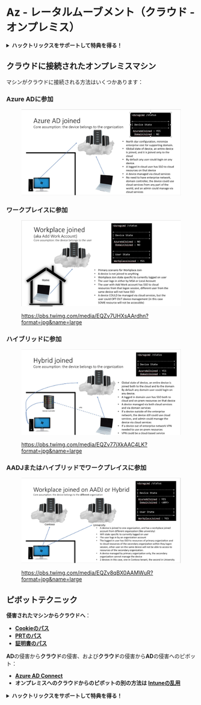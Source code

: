 # Az - レータルムーブメント（クラウド - オンプレミス）

<details>

<summary><strong>ハックトリックスをサポートして特典を得る！</strong></summary>

- もし、**あなたの会社をハックトリックスで宣伝したい**場合や、**最新版のPEASSを入手したい**場合、またはHackTricksをPDFでダウンロードしたい場合は、[**サブスクリプションプラン**](https://github.com/sponsors/carlospolop)をチェックしてください！
- [**公式のPEASS＆HackTricksグッズ**](https://peass.creator-spring.com)を手に入れましょう
- [**The PEASS Family**](https://opensea.io/collection/the-peass-family)を見つけて、独占的な[**NFT**](https://opensea.io/collection/the-peass-family)のコレクションを発見しましょう
- 💬 [**Discordグループ**](https://discord.gg/hRep4RUj7f)または[**Telegramグループ**](https://t.me/peass)に参加するか、**Twitter**で私をフォローしてください 🐦 [**@carlospolopm**](https://twitter.com/carlospolopm)
- **ハッキングのトリックを共有するために、PRを提出して** [**HackTricks**](https://github.com/carlospolop/hacktricks) と [**HackTricks Cloud**](https://github.com/carlospolop/hacktricks-cloud) のGitHubリポジトリに参加しましょう。

</details>

## クラウドに接続されたオンプレミスマシン

マシンがクラウドに接続される方法はいくつかあります：

### Azure ADに参加

<figure><img src="../../../.gitbook/assets/image (3) (1) (2).png" alt=""><figcaption></figcaption></figure>

### ワークプレイスに参加

<figure><img src="../../../.gitbook/assets/image (1) (6).png" alt=""><figcaption><p><a href="https://pbs.twimg.com/media/EQZv7UHXsAArdhn?format=jpg&#x26;name=large">https://pbs.twimg.com/media/EQZv7UHXsAArdhn?format=jpg&#x26;name=large</a></p></figcaption></figure>

### ハイブリッドに参加

<figure><img src="../../../.gitbook/assets/image (3) (2) (2).png" alt=""><figcaption><p><a href="https://pbs.twimg.com/media/EQZv77jXkAAC4LK?format=jpg&#x26;name=large">https://pbs.twimg.com/media/EQZv77jXkAAC4LK?format=jpg&#x26;name=large</a></p></figcaption></figure>

### AADJまたはハイブリッドでワークプレイスに参加

<figure><img src="../../../.gitbook/assets/image (4) (3).png" alt=""><figcaption><p><a href="https://pbs.twimg.com/media/EQZv8qBX0AAMWuR?format=jpg&#x26;name=large">https://pbs.twimg.com/media/EQZv8qBX0AAMWuR?format=jpg&#x26;name=large</a></p></figcaption></figure>

## ピボットテクニック

**侵害されたマシンからクラウドへ**：

- [**Cookieのパス**](az-pass-the-cookie.md)
- [**PRTのパス**](pass-the-prt.md)
- [**証明書のパス**](az-pass-the-certificate.md)

**AD**の侵害から**クラウド**の侵害、および**クラウド**の侵害から**AD**の侵害へのピボット：

- [**Azure AD Connect**](azure-ad-connect-hybrid-identity/)
- **オンプレミスへのクラウドからのピボットの別の方法は** [**Intuneの乱用**](../intune.md)

<details>

<summary><strong>ハックトリックスをサポートして特典を得る！</strong></summary>

- もし、**あなたの会社をハックトリックスで宣伝したい**場合や、**最新版のPEASSを入手したい**場合、またはHackTricksをPDFでダウンロードしたい場合は、[**サブスクリプションプラン**](https://github.com/sponsors/carlospolop)をチェックしてください！
- [**公式のPEASS＆HackTricksグッズ**](https://peass.creator-spring.com)を手に入れましょう
- [**The PEASS Family**](https://opensea.io/collection/the-peass-family)を見つけて、独占的な[**NFT**](https://opensea.io/collection/the-peass-family)のコレクションを発見しましょう
- 💬 [**Discordグループ**](https://discord.gg/hRep4RUj7f)または[**Telegramグループ**](https://t.me/peass)に参加するか、**Twitter**で私をフォローしてください 🐦 [**@carlospolopm**](https://twitter.com/carlospolopm)
- **ハッキングのトリックを共有するために、PRを提出して** [**HackTricks**](https://github.com/carlospolop/hacktricks) と [**HackTricks Cloud**](https://github.com/carlospolop/hacktricks-cloud) のGitHubリポジトリに参加しましょう。

</details>
